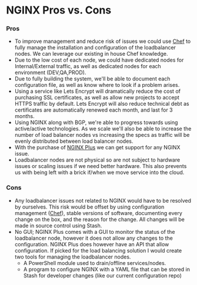 # NGINX Pros vs. Cons


### Pros

- To improve management and reduce risk of issues we could use [Chef](https://chef.io/) to fully manage the installation and configuration of the loadbalancer nodes. We can leverage our existing in house Chef knowledge.
- Due to the low cost of each node, we could have dedicated nodes for Internal/External traffic, as well as dedicated nodes for each environment (DEV,QA,PROD).
- Due to fully building the system, we'll be able to document each configuration file, as well as know where to look if a problem arises.
- Using a service like Lets Encrypt will dramatically reduce the cost of purchasing SSL certificates, as well as allow new projects to accept HTTPS traffic by default. Lets Encrypt will also reduce technical debt as certificates are automatically renewed each month, and last for 3 months.
- Using NGINX along with BGP, we're able to progress towards using active/active technologies. As we scale we'll also be able to increase the number of load balancer nodes vs increasing the specs as traffic will be evenly distributed between load balancer nodes.
- With the purchase of [NGINX Plus](https://www.nginx.com/products/pricing/) we can get support for any NGINX issue.
- Loadbalancer nodes are not physical so are not subject to hardware issues or scaling issues if we need better hardware. This also prevents us with being left with a brick if/when we move service into the cloud.


### Cons

- Any loadbalancer issues not related to NGINX would have to be resolved by ourselves. This risk would be offset by using configuration management ([Chef](https://www.chef.io/)), stable versions of software, documenting every change on the box, and the reason for the change. All changes will be made in source control using Stash.
- No GUI; NGINX Plus comes with a GUI to monitor the status of the loadbalancer node, however it does not allow any changes to the configuration. NGINX Plus does however have an API that allow configuration. If picked for the load balancing solution I would create two tools for managing the loadbalancer nodes.
  - A PowerShell module used to drain/offline services/nodes.
  - A program to configure NGINX with a YAML file that can be stored in Stash for developer changes (like our current configuration repo)
